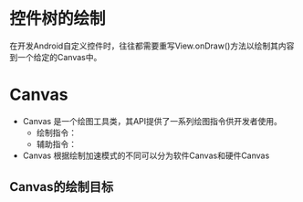 # 控件树的绘制
在开发Android自定义控件时，往往都需要重写View.onDraw()方法以绘制其内容到一个给定的Canvas中。

# Canvas
* Canvas 是一个绘图工具类，其API提供了一系列绘图指令供开发者使用。
    * 绘制指令：
    * 辅助指令：
* Canvas 根据绘制加速模式的不同可以分为软件Canvas和硬件Canvas

## Canvas的绘制目标
